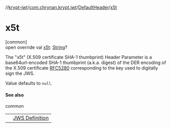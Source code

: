 //[krypt-jwt](../../../index.md)/[com.chrynan.krypt.jwt](../index.md)/[DefaultHeader](index.md)/[x5t](x5t.md)

# x5t

[common]\
open override val [x5t](x5t.md): [String](https://kotlinlang.org/api/latest/jvm/stdlib/kotlin/-string/index.html)?

The &quot;x5t&quot; (X.509 certificate SHA-1 thumbprint) Header Parameter is a base64url-encoded SHA-1 thumbprint (a.k.a. digest) of the DER encoding of the X.509 certificate [RFC5280](https://datatracker.ietf.org/doc/html/rfc5280) corresponding to the key used to digitally sign the JWS.

Value defaults to `null`.

#### See also

common

| | |
|---|---|
|  | [JWS Definition](https://datatracker.ietf.org/doc/html/rfc7515#section-4.1.7) |

